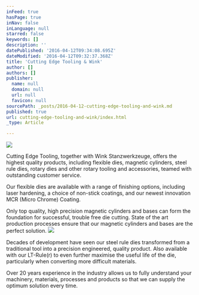 ```yaml
---
inFeed: true
hasPage: true
inNav: false
inLanguage: null
starred: false
keywords: []
description: ''
datePublished: '2016-04-12T09:34:08.695Z'
dateModified: '2016-04-12T09:32:37.368Z'
title: 'Cutting Edge Tooling & Wink'
author: []
authors: []
publisher:
  name: null
  domain: null
  url: null
  favicon: null
sourcePath: _posts/2016-04-12-cutting-edge-tooling-and-wink.md
published: true
url: cutting-edge-tooling-and-wink/index.html
_type: Article

---
```

![](https://the-grid-user-content.s3-us-west-2.amazonaws.com/a725584f-9f94-4cdc-b715-91c5f26eb8cd.jpg)

Cutting Edge Tooling, together with Wink Stanzwerkzeuge, offers the highest quality products, including flexible dies, magnetic cylinders, steel rule dies, rotary dies and other rotary tooling and accessories, teamed with outstanding customer service.

Our flexible dies are available with a range of finishing options, including laser hardening, a choice of non-stick coatings, and our newest innovation MCR (Micro Chrome) Coating.

Only top quality, high precision magnetic cylinders and bases can form the foundation for successful, trouble free die cutting. State of the art production processes ensure that our magnetic cylinders and bases are the perfect solution.
![](https://the-grid-user-content.s3-us-west-2.amazonaws.com/ca0d0dca-2586-4e87-ab59-8a7b768234a8.jpg)

Decades of development have seen our steel rule dies transformed from a traditional tool into a precision engineered, quality product. Also available with our LT-Rule(r) to even further maximise the useful life of the die, particularly when converting more difficult materials.

Over 20 years experience in the industry allows us to fully understand your machinery, materials, processes and products so that we can supply the optimum solution every time.